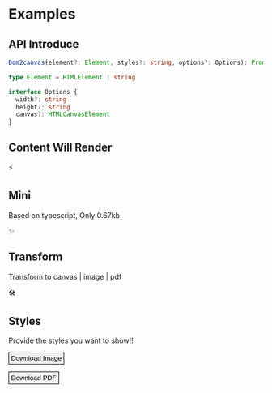 # Examples

## API Introduce
```ts
Dom2canvas(element?: Element, styles?: string, options?: Options): Promise<HTMLCanvasElement>

type Element = HTMLElement | string

interface Options {
  width?: string
  height?: string
  canvas?: HTMLCanvasElement
}
```



## Content Will Render
<div id="test111" data-v-a6369f60="" class="items"><div data-v-a6369f60="" class="item grid-3"><div data-v-1ffeb59b="" data-v-a6369f60="" class="VPLink no-icon VPFeature"><article data-v-1ffeb59b="" class="box"><div data-v-1ffeb59b="" class="icon">⚡️</div><h2 data-v-1ffeb59b="" class="title">Mini</h2><p data-v-1ffeb59b="" class="details">Based on typescript, Only 0.67kb</p><!--v-if--></article></div></div><div data-v-a6369f60="" class="item grid-3"><div data-v-1ffeb59b="" data-v-a6369f60="" class="VPLink no-icon VPFeature"><article data-v-1ffeb59b="" class="box"><div data-v-1ffeb59b="" class="icon">✨</div><h2 data-v-1ffeb59b="" class="title">Transform</h2><p data-v-1ffeb59b="" class="details">Transform to canvas | image | pdf</p><!--v-if--></article></div></div><div data-v-a6369f60="" class="item grid-3"><div data-v-1ffeb59b="" data-v-a6369f60="" class="VPLink no-icon VPFeature"><article data-v-1ffeb59b="" class="box"><div data-v-1ffeb59b="" class="icon">🛠️</div><h2 data-v-1ffeb59b="" class="title">Styles</h2><p data-v-1ffeb59b="" class="details">Provide the styles you want to show!!</p><!--v-if--></article></div></div></div>

  <button style="border: 1px solid; padding: 4px;" id="_img">Download Image</button>

<button style="border: 1px solid; padding: 4px;" id="_pdf">Download PDF</button>

<script setup>

import { onMounted } from 'vue'
import Dom2canvas from 'dom2canvas'
import jsPDF from 'jspdf'

onMounted(()=>{
  const _img_ct = document.querySelector('#test111')
  const _img = document.querySelector('#_img')
  const _pdf = document.querySelector('#_pdf')
  const _styles =  `
      <style>
      .items {
          display: flex;
          flex-wrap: no-wrap;
          margin: 0 auto;
          margin: -8px;
          background: #fff;
          padding: 1rem;
        }
        .item {
          padding: 8px;
        }
        .grid-3 {
          width: calc(100% / 3);
        }
        .box {
          display: flex;
          flex-direction: column;
          padding: 24px;
          height: 100%;
        }
        .VPFeature {
          display: block;
          border: 1px solid #f6f6f7;
          border-radius: 12px;
          height: 100%;
          background: #f6f6f7;
        }
        .icon {
            display: flex;
            justify-content: center;
            align-items: center;
            margin-bottom: 20px;
            border-radius: 6px;
            background: rgba(142, 150, 170, 0.14);
            width: 48px;
            height: 48px;
            font-size: 24px;
        }
        .title {
          line-height: 24px;
          font-size: 16px;
          font-weight: 600;
        }
        h2 {
          margin: 48px 0 16px;
          border-top: 1px solid #c2c2c4;
          padding-top: 24px;
          letter-spacing: -0.02em;
        }
        .details {
            flex-grow: 1;
            padding-top: 8px;
            line-height: 24px;
            font-size: 14px;
            font-weight: 500;
            color: rgba(60, 60, 67, 0.78);
        }
        <\/style>
      `

  _img.addEventListener('click',()=>{
      Dom2canvas(_img_ct, _styles, {
        width: _img_ct.clientWidth,
        height: _img_ct.clientHeight
      }).then((canvas)=>{
          downloadImage(canvas)
      })
  })

  _pdf.addEventListener('click',()=>{
      Dom2canvas(_img_ct, _styles, {
        width: _img_ct.clientWidth,
        height: _img_ct.clientHeight
      }).then((canvas)=>{
          downloadPdf(canvas)
      })
  })

    function downloadPdf (canvas) {
      const pdf = new jsPDF();
      pdf.addImage(canvas.toDataURL("image/png"), "PNG", 0, 0);
      pdf.save("downloadedPdf.pdf");
    }
    function downloadImage(canvas) {
          const link = document.createElement("a");
          
          // change the type of the image you want to download!
          link.setAttribute("href", canvas.toDataURL("image/png"));
          link.setAttribute("download", "index.png");
          document.body.appendChild(link);
          link.click();
          document.body.removeChild(link)
    }
}
)
</script>